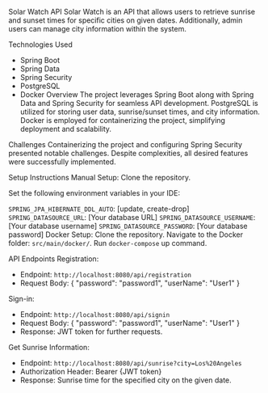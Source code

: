 Solar Watch API
Solar Watch is an API that allows users to retrieve sunrise and sunset times for specific cities on given dates. Additionally, admin users can manage city information within the system.

Technologies Used
- Spring Boot
- Spring Data
- Spring Security
- PostgreSQL
- Docker
Overview
The project leverages Spring Boot along with Spring Data and Spring Security for seamless API development. PostgreSQL is utilized for storing user data, sunrise/sunset times, and city information. Docker is employed for containerizing the project, simplifying deployment and scalability.

Challenges
Containerizing the project and configuring Spring Security presented notable challenges. Despite complexities, all desired features were successfully implemented.

Setup Instructions
Manual Setup:
Clone the repository.

Set the following environment variables in your IDE:

`SPRING_JPA_HIBERNATE_DDL_AUTO`: [update, create-drop]
`SPRING_DATASOURCE_URL`: [Your database URL]
`SPRING_DATASOURCE_USERNAME`: [Your database username]
`SPRING_DATASOURCE_PASSWORD`: [Your database password]
Docker Setup:
Clone the repository.
Navigate to the Docker folder: `src/main/docker/`.
Run `docker-compose` up command.

API Endpoints
Registration:

- Endpoint: `http://localhost:8080/api/registration`
- Request Body: {
                  "password": "password1",
                  "userName": "User1"
                }

Sign-in:

- Endpoint: `http://localhost:8080/api/signin`
- Request Body: {
                  "password": "password1",
                  "userName": "User1"
                  }
- Response: JWT token for further requests.

Get Sunrise Information:

- Endpoint: `http://localhost:8080/api/sunrise?city=Los%20Angeles`
- Authorization Header: Bearer {JWT token}
- Response: Sunrise time for the specified city on the given date.
